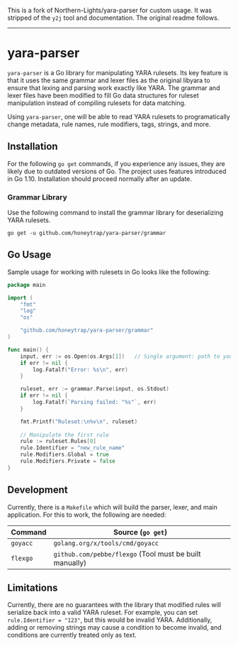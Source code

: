 This is a fork of Northern-Lights/yara-parser for custom usage. It was stripped of the `y2j` tool and documentation. The original readme follows.

---

# yara-parser

`yara-parser` is a Go library for manipulating YARA rulesets.  Its key feature is that it uses the same grammar and lexer files as the original libyara to ensure that lexing and parsing work exactly like YARA.  The grammar and lexer files have been modified to fill Go data structures for ruleset manipulation instead of compiling rulesets for data matching.

Using `yara-parser`, one will be able to read YARA rulesets to programatically change metadata, rule names, rule modifiers, tags, strings, and more.

## Installation

For the following `go get` commands, if you experience any issues, they are likely due to outdated versions of Go.  The project uses features introduced in Go 1.10.  Installation should proceed normally after an update.

### Grammar Library

Use the following command to install the grammar library for deserializing YARA rulesets.

`go get -u github.com/honeytrap/yara-parser/grammar`

## Go Usage

Sample usage for working with rulesets in Go looks like the following:

```go
package main

import (
	"fmt"
	"log"
	"os"

	"github.com/honeytrap/yara-parser/grammar"
)

func main() {
	input, err := os.Open(os.Args[1])   // Single argument: path to your file
	if err != nil {
		log.Fatalf("Error: %s\n", err)
	}

	ruleset, err := grammar.Parse(input, os.Stdout)
	if err != nil {
		log.Fatalf(`Parsing failed: "%s"`, err)
	}

    fmt.Printf("Ruleset:\n%v\n", ruleset)
    
    // Manipulate the first rule
    rule := ruleset.Rules[0]
    rule.Identifier = "new_rule_name"
    rule.Modifiers.Global = true
    rule.Modifiers.Private = false
}
```

## Development

Currently, there is a `Makefile` which will build the parser, lexer, and main application.  For this to work, the following are needed:

| Command | Source (`go get`) |
| - | - |
| `goyacc` | `golang.org/x/tools/cmd/goyacc` |
| `flexgo` | `github.com/pebbe/flexgo` (Tool must be built manually)|

## Limitations

Currently, there are no guarantees with the library that modified rules will serialize back into a valid YARA ruleset.  For example, you can set `rule.Identifier = "123"`, but this would be invalid YARA.  Additionally, adding or removing strings may cause a condition to become invalid, and conditions are currently treated only as text.
